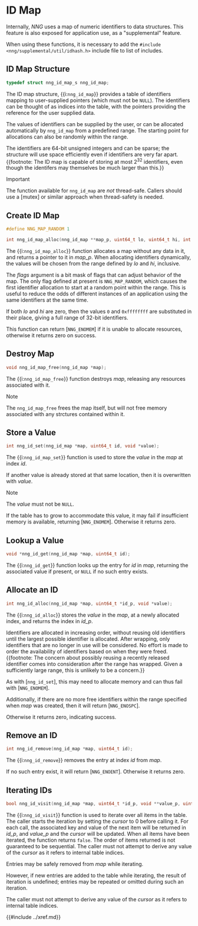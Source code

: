 # ID Map

Internally, _NNG_ uses a map of numeric identifiers to data structures.
This feature is also exposed for application use, as a "supplemental" feature.

When using these functions, it is necessary to add the `#include <nng/supplemental/util/idhash.h>`
include file to list of includes.

## ID Map Structure

```c
typedef struct nng_id_map_s nng_id_map;
```

The ID map structure, {{i:`nng_id_map`}} provides a table of identifiers mapping
to user-supplied pointers (which must not be `NULL`). The identifiers can be
thought of as indices into the table, with the pointers providing the reference
for the user supplied data.

The values of identifiers can be supplied by the user, or can be allocated automatically
by `nng_id_map` from a predefined range. The starting point for allocations
can also be randomly within the range.

The identifiers are 64-bit unsigned integers and can be sparse; the structure
will use space efficiently even if identifiers are very far apart.
{{footnote: The ID map is capable of storing at most 2<sup>32</sup> identifiers, even though the identifers may
themselves be much larger than this.}}

> [!IMPORTANT]
> The function available for `nng_id_map` are _not_ thread-safe.
> Callers should use a [mutex] or similar approach when thread-safety is needed.

## Create ID Map

```c
#define NNG_MAP_RANDOM 1

int nng_id_map_alloc(nng_id_map **map_p, uint64_t lo, uint64_t hi, int flags);
```

The {{i:`nng_id_map_alloc`}} function allocates a map without any data in it,
and returns a pointer to it in _map_p_. When allocating identifiers dynamically,
the values will be chosen from the range defined by _lo_ and _hi_, inclusive.

The _flags_ argument is a bit mask of flags that can adjust behavior of the map.
The only flag defined at present
is `NNG_MAP_RANDOM`, which causes the first identifier allocation to start at a random
point within the range.
This is useful to reduce the odds of different instances of an application using
the same identifiers at the same time.

If both _lo_ and _hi_ are zero, then the values `0` and `0xffffffff` are substituted
in their place, giving a full range of 32-bit identifiers.

This function can return [`NNG_ENOMEM`] if it is unable to allocate resources, otherwise
it returns zero on success.

## Destroy Map

```c
void nng_id_map_free(nng_id_map *map);
```

The {{i:`nng_id_map_free`}} function destroys _map_, releasing any resources associated
with it.

> [!NOTE]
> The `nng_id_map_free` frees the map itself, but will not free memory associated with
> any strctures contained within it.

## Store a Value

```c
int nng_id_set(nng_id_map *map, uint64_t id, void *value);
```

The {{i:`nng_id_map_set`}} function is used to store the _value_ in the _map_ at
index _id_.

If another value is already stored at that same location, then it is overwritten with
_value_.

> [!NOTE]
> The _value_ must not be `NULL`.

If the table has to grow to accommodate this value, it may fail if insufficient
memory is available, returning [`NNG_ENOMEM`]. Otherwise it returns zero.

## Lookup a Value

```c
void *nng_id_get(nng_id_map *map, uint64_t id);
```

The {{i:`nng_id_get`}} function looks up the entry for _id_ in _map_, returning the
associated value if present, or `NULL` if no such entry exists.

## Allocate an ID

```c
int nng_id_alloc(nng_id_map *map, uint64_t *id_p, void *value);
```

The {{i:`nng_id_alloc`}} stores the _value_ in the _map_, at a newly allocated index,
and returns the index in _id_p_.

Identifiers are allocated in increasing order, without reusing old identifiers until the
largest possible identifier is allocated. After wrapping, only identifiers that are no longer
in use will be considered.
No effort is made to order the availability of identifiers based on
when they were freed.{{footnote: The concern about possibly reusing a
recently released identifier comes into consideration after the range has wrapped.
Given a sufficiently large range, this is unlikely to be a concern.}}

As with [`nng_id_set`], this may need to allocate memory and can thus
fail with [`NNG_ENOMEM`].

Additionally, if there are no more free identifiers within the range specified
when _map_ was created, then it will return [`NNG_ENOSPC`].

Otherwise it returns zero, indicating success.

## Remove an ID

```c
int nng_id_remove(nng_id_map *map, uint64_t id);
```

The {{i:`nng_id_remove`}} removes the entry at index _id_ from _map_.

If no such entry exist, it will return [`NNG_ENOENT`]. Otherwise it returns zero.

## Iterating IDs

```c
bool nng_id_visit(nng_id_map *map, uint64_t *id_p, void **value_p, uint32_t *cursor);
```

The {{i:`nng_id_visit`}} function is used to iterate over all items in the table.
The caller starts the iteration by setting the _cursor_ to 0 before calling it.
For each call, the associated key and value of the next item will be returned in _id_p_,
and _value_p_ and the _cursor_ will be updated.
When all items have been iterated, the function returns `false`.
The order of items returned is not guaranteed to be sequential.
The caller must not attempt to derive any value of the _cursor_ as it refers to internal table indices.

Entries may be safely removed from _map_ while iterating.

However, if new entries are added to the table while iterating, the result of
iteration is undefined; entries may be repeated or omitted during such an iteration.

The caller must not attempt to derive any value of the _cursor_ as it refers to internal
table indices.

{{#include ../xref.md}}
